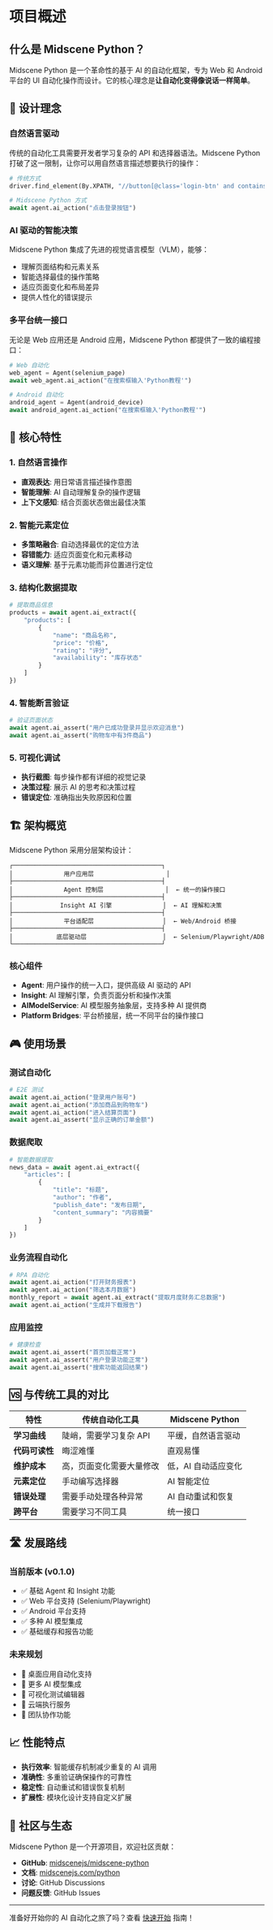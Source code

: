 # 项目概述

## 什么是 Midscene Python？

Midscene Python 是一个革命性的基于 AI 的自动化框架，专为 Web 和 Android 平台的 UI 自动化操作而设计。它的核心理念是**让自动化变得像说话一样简单**。

## 🎯 设计理念

### 自然语言驱动
传统的自动化工具需要开发者学习复杂的 API 和选择器语法。Midscene Python 打破了这一限制，让你可以用自然语言描述想要执行的操作：

```python
# 传统方式
driver.find_element(By.XPATH, "//button[@class='login-btn' and contains(text(), '登录')]").click()

# Midscene Python 方式
await agent.ai_action("点击登录按钮")
```

### AI 驱动的智能决策
Midscene Python 集成了先进的视觉语言模型（VLM），能够：
- 理解页面结构和元素关系
- 智能选择最佳的操作策略
- 适应页面变化和布局差异
- 提供人性化的错误提示

### 多平台统一接口
无论是 Web 应用还是 Android 应用，Midscene Python 都提供了一致的编程接口：

```python
# Web 自动化
web_agent = Agent(selenium_page)
await web_agent.ai_action("在搜索框输入'Python教程'")

# Android 自动化  
android_agent = Agent(android_device)
await android_agent.ai_action("在搜索框输入'Python教程'")
```

## 🌟 核心特性

### 1. 自然语言操作
- **直观表达**: 用日常语言描述操作意图
- **智能理解**: AI 自动理解复杂的操作逻辑
- **上下文感知**: 结合页面状态做出最佳决策

### 2. 智能元素定位
- **多策略融合**: 自动选择最优的定位方法
- **容错能力**: 适应页面变化和元素移动
- **语义理解**: 基于元素功能而非位置进行定位

### 3. 结构化数据提取
```python
# 提取商品信息
products = await agent.ai_extract({
    "products": [
        {
            "name": "商品名称",
            "price": "价格", 
            "rating": "评分",
            "availability": "库存状态"
        }
    ]
})
```

### 4. 智能断言验证
```python
# 验证页面状态
await agent.ai_assert("用户已成功登录并显示欢迎消息")
await agent.ai_assert("购物车中有3件商品")
```

### 5. 可视化调试
- **执行截图**: 每步操作都有详细的视觉记录
- **决策过程**: 展示 AI 的思考和决策过程
- **错误定位**: 准确指出失败原因和位置

## 🏗️ 架构概览

Midscene Python 采用分层架构设计：

```
┌─────────────────────────────────────────┐
│              用户应用层                    │
├─────────────────────────────────────────┤
│              Agent 控制层                 │  ← 统一的操作接口
├─────────────────────────────────────────┤
│             Insight AI 引擎              │  ← AI 理解和决策
├─────────────────────────────────────────┤
│              平台适配层                   │  ← Web/Android 桥接
├─────────────────────────────────────────┤
│            底层驱动层                     │  ← Selenium/Playwright/ADB
└─────────────────────────────────────────┘
```

### 核心组件

- **Agent**: 用户操作的统一入口，提供高级 AI 驱动的 API
- **Insight**: AI 理解引擎，负责页面分析和操作决策
- **AIModelService**: AI 模型服务抽象层，支持多种 AI 提供商
- **Platform Bridges**: 平台桥接层，统一不同平台的操作接口

## 🎮 使用场景

### 测试自动化
```python
# E2E 测试
await agent.ai_action("登录用户账号")
await agent.ai_action("添加商品到购物车")
await agent.ai_action("进入结算页面")
await agent.ai_assert("显示正确的订单金额")
```

### 数据爬取
```python
# 智能数据提取
news_data = await agent.ai_extract({
    "articles": [
        {
            "title": "标题",
            "author": "作者", 
            "publish_date": "发布日期",
            "content_summary": "内容摘要"
        }
    ]
})
```

### 业务流程自动化
```python
# RPA 自动化
await agent.ai_action("打开财务报表")
await agent.ai_action("筛选本月数据")
monthly_report = await agent.ai_extract("提取月度财务汇总数据")
await agent.ai_action("生成并下载报告")
```

### 应用监控
```python
# 健康检查
await agent.ai_assert("首页加载正常")
await agent.ai_assert("用户登录功能正常")
await agent.ai_assert("搜索功能返回结果")
```

## 🆚 与传统工具的对比

| 特性 | 传统自动化工具 | Midscene Python |
|------|---------------|-----------------|
| **学习曲线** | 陡峭，需要学习复杂 API | 平缓，自然语言驱动 |
| **代码可读性** | 晦涩难懂 | 直观易懂 |
| **维护成本** | 高，页面变化需要大量修改 | 低，AI 自动适应变化 |
| **元素定位** | 手动编写选择器 | AI 智能定位 |
| **错误处理** | 需要手动处理各种异常 | AI 自动重试和恢复 |
| **跨平台** | 需要学习不同工具 | 统一接口 |

## 🛣️ 发展路线

### 当前版本 (v0.1.0)
- ✅ 基础 Agent 和 Insight 功能
- ✅ Web 平台支持 (Selenium/Playwright)
- ✅ Android 平台支持
- ✅ 多种 AI 模型集成
- ✅ 基础缓存和报告功能

### 未来规划
- 🔄 桌面应用自动化支持
- 🔄 更多 AI 模型集成
- 🔄 可视化测试编辑器
- 🔄 云端执行服务
- 🔄 团队协作功能

## 📈 性能特点

- **执行效率**: 智能缓存机制减少重复的 AI 调用
- **准确性**: 多重验证确保操作的可靠性
- **稳定性**: 自动重试和错误恢复机制
- **扩展性**: 模块化设计支持自定义扩展

## 🤝 社区与生态

Midscene Python 是一个开源项目，欢迎社区贡献：

- **GitHub**: [midscenejs/midscene-python](https://github.com/midscenejs/midscene-python)
- **文档**: [midscenejs.com/python](https://midscenejs.com/python)
- **讨论**: GitHub Discussions
- **问题反馈**: GitHub Issues

---

准备好开始你的 AI 自动化之旅了吗？查看 [快速开始](快速开始.md) 指南！